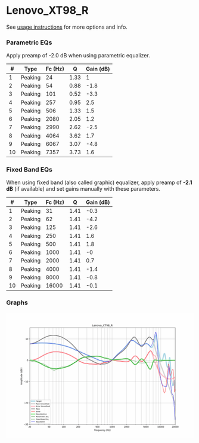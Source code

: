 # Lenovo_XT98_R
See [usage instructions](https://github.com/jaakkopasanen/AutoEq#usage) for more options and info.

### Parametric EQs
Apply preamp of -2.0 dB when using parametric equalizer.

|   # | Type    |   Fc (Hz) |    Q |   Gain (dB) |
|-----|---------|-----------|------|-------------|
|   1 | Peaking |        24 | 1.33 |         1   |
|   2 | Peaking |        54 | 0.88 |        -1.8 |
|   3 | Peaking |       101 | 0.52 |        -3.3 |
|   4 | Peaking |       257 | 0.95 |         2.5 |
|   5 | Peaking |       506 | 1.33 |         1.5 |
|   6 | Peaking |      2080 | 2.05 |         1.2 |
|   7 | Peaking |      2990 | 2.62 |        -2.5 |
|   8 | Peaking |      4064 | 3.62 |         1.7 |
|   9 | Peaking |      6067 | 3.07 |        -4.8 |
|  10 | Peaking |      7357 | 3.73 |         1.6 |

### Fixed Band EQs
When using fixed band (also called graphic) equalizer, apply preamp of **-2.1 dB** (if available) and set gains manually with these parameters.

|   # | Type    |   Fc (Hz) |    Q |   Gain (dB) |
|-----|---------|-----------|------|-------------|
|   1 | Peaking |        31 | 1.41 |        -0.3 |
|   2 | Peaking |        62 | 1.41 |        -4.2 |
|   3 | Peaking |       125 | 1.41 |        -2.6 |
|   4 | Peaking |       250 | 1.41 |         1.6 |
|   5 | Peaking |       500 | 1.41 |         1.8 |
|   6 | Peaking |      1000 | 1.41 |        -0   |
|   7 | Peaking |      2000 | 1.41 |         0.7 |
|   8 | Peaking |      4000 | 1.41 |        -1.4 |
|   9 | Peaking |      8000 | 1.41 |        -0.8 |
|  10 | Peaking |     16000 | 1.41 |        -0.1 |

### Graphs
![](./Lenovo_XT98_R.png)
